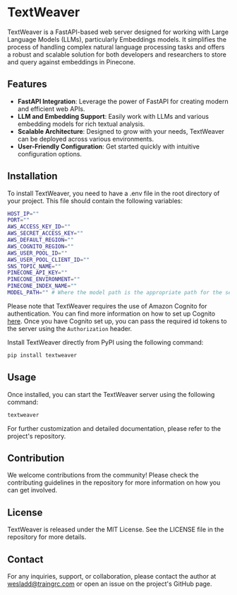# TextWeaver

TextWeaver is a FastAPI-based web server designed for working with Large Language Models (LLMs), particularly Embeddings models. It simplifies the process of handling complex natural language processing tasks and offers a robust and scalable solution for both developers and researchers to store and query against embeddings in Pinecone.

## Features

- **FastAPI Integration**: Leverage the power of FastAPI for creating modern and efficient web APIs.
- **LLM and Embedding Support**: Easily work with LLMs and various embedding models for rich textual analysis.
- **Scalable Architecture**: Designed to grow with your needs, TextWeaver can be deployed across various environments.
- **User-Friendly Configuration**: Get started quickly with intuitive configuration options.

## Installation

To install TextWeaver, you need to have a .env file in the root directory of your project. This file should contain the following variables:
```bash
HOST_IP=""
PORT=""
AWS_ACCESS_KEY_ID=""
AWS_SECRET_ACCESS_KEY=""
AWS_DEFAULT_REGION=""
AWS_COGNITO_REGION=""
AWS_USER_POOL_ID=""
AWS_USER_POOL_CLIENT_ID=""
SNS_TOPIC_NAME=""
PINECONE_API_KEY=""
PINECONE_ENVIRONMENT=""
PINECONE_INDEX_NAME=""
MODEL_PATH="" # Where the model path is the appropriate path for the sentence_transformer model hosted on HuggingFace
```
Please note that TextWeaver requires the use of Amazon Cognito for authentication. You can find more information on how to set up Cognito [here](https://docs.aws.amazon.com/cognito/latest/developerguide/). Once you have Cognito set up, you can pass the required id tokens to the server using the `Authorization` header.

Install TextWeaver directly from PyPI using the following command:
```bash
pip install textweaver
```

## Usage

Once installed, you can start the TextWeaver server using the following command:

```bash
textweaver
```

For further customization and detailed documentation, please refer to the project's repository.

## Contribution

We welcome contributions from the community! Please check the contributing guidelines in the repository for more information on how you can get involved.

## License

TextWeaver is released under the MIT License. See the LICENSE file in the repository for more details.

## Contact

For any inquiries, support, or collaboration, please contact the author at wesladd@traingrc.com or open an issue on the project's GitHub page.

